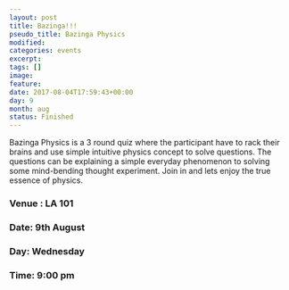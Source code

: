 ```yaml
---
layout: post
title: Bazinga!!!
pseudo_title: Bazinga Physics
modified:
categories: events
excerpt:
tags: []
image:
feature:
date: 2017-08-04T17:59:43+00:00
day: 9
month: aug
status: Finished
---
```


Bazinga Physics is a 3 round quiz where the participant have to rack their brains and use simple intuitive physics concept to solve questions. The questions can be explaining a simple everyday phenomenon to solving some mind-bending thought experiment. Join in and lets enjoy the true essence of physics.


### Venue : LA 101

### Date: 9th August

### Day: Wednesday

### Time: 9:00 pm
